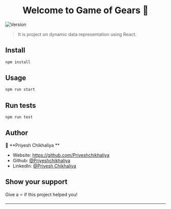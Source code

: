 <h1 align="center">Welcome to Game of Gears  👋</h1>
<p>
  <img alt="Version" src="https://img.shields.io/badge/version-0.1.0-blue.svg?cacheSeconds=2592000" />
</p>

> It is project on dynamic data representation using React.

## Install

```sh
npm install
```

## Usage

```sh
npm run start
```

## Run tests

```sh
npm run test
```

## Author

👤 **Priyesh Chikhaliya **

* Website: https://github.com/Priyeshchikhaliya
* Github: [@Priyeshchikhaliya](https://github.com/Priyeshchikhaliya)
* LinkedIn: [@Priyesh Chikhaliya ](https://www.linkedin.com/in/priyesh-chikhaliya-a11753151)

## Show your support

Give a ⭐️ if this project helped you!

***
